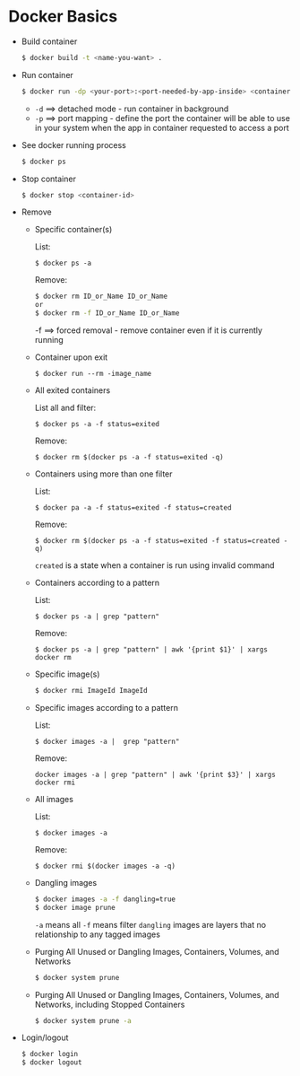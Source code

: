 # Docker Basics
* Build container
    ```bash
    $ docker build -t <name-you-want> .
    ```
* Run container
    ```bash
    $ docker run -dp <your-port>:<port-needed-by-app-inside> <container-name>
    ```
    * `-d` ==> detached mode - run container in background
    * `-p` ==> port mapping - define the port the container will be able to use in your system when the app in container requested to access a port

* See docker running process
	```bash
	$ docker ps
	```
* Stop container
    ```bash
    $ docker stop <container-id>
    ```
* Remove
    * Specific container(s)

        List:
        ```
        $ docker ps -a
        ```
        Remove:
        ```bash
        $ docker rm ID_or_Name ID_or_Name
        or
        $ docker rm -f ID_or_Name ID_or_Name
        ```
        -f ==> forced removal - remove container even if it is currently running
    * Container upon exit
        ```
        $ docker run --rm -image_name
        ```
    * All exited containers

        List all and filter:
        ```
        $ docker ps -a -f status=exited
        ```
        Remove:
        ```
        $ docker rm $(docker ps -a -f status=exited -q)
        ```
    * Containers using more than one filter
        
        List:
        ```
        $ docker pa -a -f status=exited -f status=created
        ```
        Remove:
        ```
        $ docker rm $(docker ps -a -f status=exited -f status=created -q)
        ```
        `created` is a state when a container is run using invalid command
    * Containers according to a pattern
        
        List:
        ```
        $ docker ps -a | grep "pattern"
        ```
        Remove:
        ```
        $ docker ps -a | grep "pattern" | awk '{print $1}' | xargs docker rm
        ```
    * Specific image(s)
        ```bash
        $ docker rmi ImageId ImageId
        ```
    * Specific images according to a pattern

        List:
        ```
        $ docker images -a |  grep "pattern"
        ```
        Remove:
        ```
        docker images -a | grep "pattern" | awk '{print $3}' | xargs docker rmi
        ```
    * All images

        List:
        ```
        $ docker images -a
        ```
        Remove:
        ```
        $ docker rmi $(docker images -a -q)
        ```
    * Dangling images
        ```bash
        $ docker images -a -f dangling=true
        $ docker image prune
        ```
        `-a` means all
        `-f` means filter
        `dangling` images are layers that no relationship to any tagged images

    * Purging All Unused or Dangling Images, Containers, Volumes, and Networks
        ```bash
        $ docker system prune
        ```
    * Purging All Unused or Dangling Images, Containers, Volumes, and Networks, including Stopped Containers
        ```bash
        $ docker system prune -a
* Login/logout
    ```bash
    $ docker login
	$ docker logout
    ```